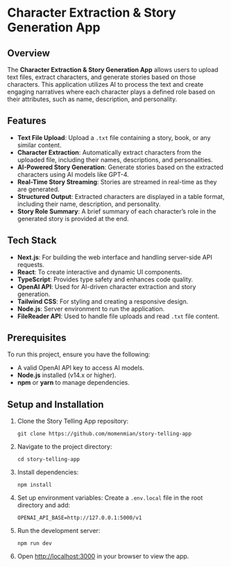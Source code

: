 # Character Extraction & Story Generation App

## Overview
The **Character Extraction & Story Generation App**  allows users to upload text files, extract characters, and generate stories based on those characters. This application utilizes AI to process the text and create engaging narratives where each character plays a defined role based on their attributes, such as name, description, and personality.

## Features
- **Text File Upload**: Upload a `.txt` file containing a story, book, or any similar content.
- **Character Extraction**: Automatically extract characters from the uploaded file, including their names, descriptions, and personalities.
- **AI-Powered Story Generation**: Generate stories based on the extracted characters using AI models like GPT-4.
- **Real-Time Story Streaming**: Stories are streamed in real-time as they are generated.
- **Structured Output**: Extracted characters are displayed in a table format, including their name, description, and personality.
- **Story Role Summary**: A brief summary of each character’s role in the generated story is provided at the end.

## Tech Stack
- **Next.js**: For building the web interface and handling server-side API requests.
- **React**: To create interactive and dynamic UI components.
- **TypeScript**: Provides type safety and enhances code quality.
- **OpenAI API**: Used for AI-driven character extraction and story generation.
- **Tailwind CSS**: For styling and creating a responsive design.
- **Node.js**: Server environment to run the application.
- **FileReader API**: Used to handle file uploads and read `.txt` file content.

## Prerequisites
To run this project, ensure you have the following:

- A valid OpenAI API key to access AI models.
- **Node.js** installed (v14.x or higher).
- **npm** or **yarn** to manage dependencies.

## Setup and Installation

1. Clone the Story Telling App repository:
   ```
   git clone https://github.com/momenmian/story-telling-app
   ```

2. Navigate to the project directory:
   ```
   cd story-telling-app
   ```

3. Install dependencies:
   ```
   npm install
   ```

4. Set up environment variables:
   Create a `.env.local` file in the root directory and add:
   ```
   OPENAI_API_BASE=http://127.0.0.1:5000/v1
   ```

5. Run the development server:
   ```
   npm run dev
   ```

6. Open [http://localhost:3000](http://localhost:3000) in your browser to view the app.